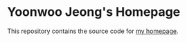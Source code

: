 # Yoonwoo Jeong's Homepage

This repository contains the source code for [my homepage](https://github.com/jeongyw12382).